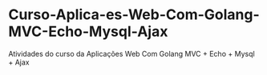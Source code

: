 # Curso-Aplica-es-Web-Com-Golang-MVC-Echo-Mysql-Ajax
Atividades do curso da Aplicações Web Com Golang MVC + Echo + Mysql + Ajax
